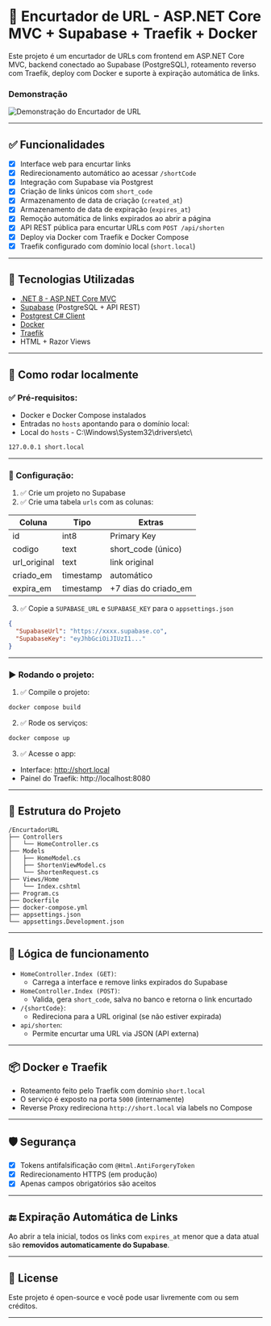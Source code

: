 # 🔗 Encurtador de URL - ASP.NET Core MVC + Supabase + Traefik + Docker

Este projeto é um encurtador de URLs com frontend em ASP.NET Core MVC, backend conectado ao Supabase (PostgreSQL), roteamento reverso com Traefik, deploy com Docker e suporte à expiração automática de links.

### Demonstração

![Demonstração do Encurtador de URL](assets/demo.gif)

---

## ✅ Funcionalidades

- [x] Interface web para encurtar links
- [x] Redirecionamento automático ao acessar `/shortCode`
- [x] Integração com Supabase via Postgrest
- [x] Criação de links únicos com `short_code`
- [x] Armazenamento de data de criação (`created_at`)
- [x] Armazenamento de data de expiração (`expires_at`)
- [x] Remoção automática de links expirados ao abrir a página
- [x] API REST pública para encurtar URLs com `POST /api/shorten`
- [x] Deploy via Docker com Traefik e Docker Compose
- [x] Traefik configurado com domínio local (`short.local`)

---

## 🧱 Tecnologias Utilizadas

- [.NET 8 - ASP.NET Core MVC](https://learn.microsoft.com/aspnet/core)
- [Supabase](https://supabase.com/) (PostgreSQL + API REST)
- [Postgrest C# Client](https://github.com/supabase-community/postgrest-csharp)
- [Docker](https://www.docker.com/)
- [Traefik](https://doc.traefik.io/)
- HTML + Razor Views

---

## 🚀 Como rodar localmente

### ✅ Pré-requisitos:

- Docker e Docker Compose instalados
- Entradas no `hosts` apontando para o domínio local:
- Local do `hosts` - C:\Windows\System32\drivers\etc\

```bash
127.0.0.1 short.local
```

---

### 🔧 Configuração:

1. ✅ Crie um projeto no Supabase  
2. ✅ Crie uma tabela `urls` com as colunas:

| Coluna       | Tipo        | Extras               |
|--------------|-------------|----------------------|
| id           | int8        | Primary Key          |
| codigo       | text        | short_code (único)   |
| url_original | text        | link original        |
| criado_em    | timestamp   | automático            |
| expira_em    | timestamp   | +7 dias do criado_em |

3. ✅ Copie a `SUPABASE_URL` e `SUPABASE_KEY` para o `appsettings.json`

```json
{
  "SupabaseUrl": "https://xxxx.supabase.co",
  "SupabaseKey": "eyJhbGciOiJIUzI1..."
}
```

---

### ▶️ Rodando o projeto:

1. ✅ Compile o projeto:

```bash
docker compose build
```

2. ✅ Rode os serviços:

```bash
docker compose up
```

3. ✅ Acesse o app:

- Interface: http://short.local
- Painel do Traefik: http://localhost:8080

---

## 📌 Estrutura do Projeto

```
/EncurtadorURL
├── Controllers
│   └── HomeController.cs
├── Models
│   ├── HomeModel.cs
│   ├── ShortenViewModel.cs
│   └── ShortenRequest.cs
├── Views/Home
│   └── Index.cshtml
├── Program.cs
├── Dockerfile
├── docker-compose.yml
├── appsettings.json
└── appsettings.Development.json
```

---

## 🧠 Lógica de funcionamento

- `HomeController.Index (GET)`:
  - Carrega a interface e remove links expirados do Supabase
- `HomeController.Index (POST)`:
  - Valida, gera `short_code`, salva no banco e retorna o link encurtado
- `/{shortCode}`:
  - Redireciona para a URL original (se não estiver expirada)
- `api/shorten`:
  - Permite encurtar uma URL via JSON (API externa)

---

## 📦 Docker e Traefik

- Roteamento feito pelo Traefik com domínio `short.local`
- O serviço é exposto na porta `5000` (internamente)
- Reverse Proxy redireciona `http://short.local` via labels no Compose

---

## 🛡️ Segurança

- [x] Tokens antifalsificação com `@Html.AntiForgeryToken`
- [x] Redirecionamento HTTPS (em produção)
- [x] Apenas campos obrigatórios são aceitos

---

## 🔚 Expiração Automática de Links

Ao abrir a tela inicial, todos os links com `expires_at` menor que a data atual são **removidos automaticamente do Supabase**.

---

## 📝 License

Este projeto é open-source e você pode usar livremente com ou sem créditos.

---
